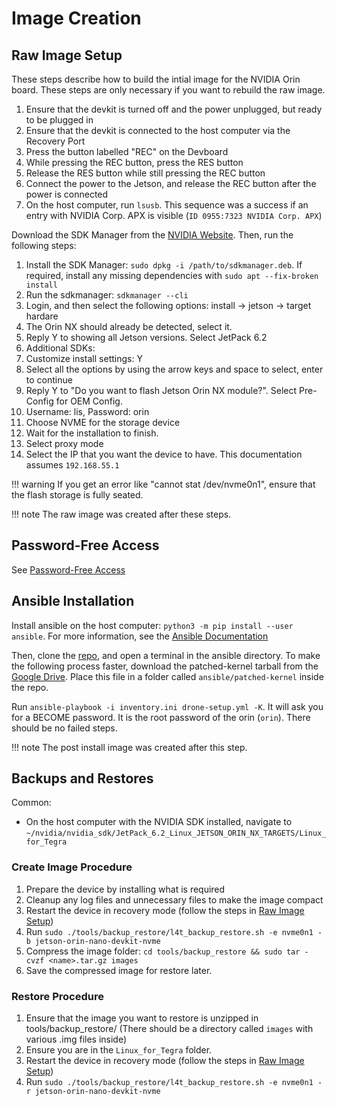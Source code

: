 # Image Creation

## Raw Image Setup 

These steps describe how to build the intial image for the NVIDIA Orin board. These steps are only necessary if you want to rebuild the raw image. 

1. Ensure that the devkit is turned off and the power unplugged, but ready to be plugged in
2. Ensure that the devkit is connected to the host computer via the Recovery Port
3. Press the button labelled "REC" on the Devboard
4. While pressing the REC button, press the RES button
5. Release the RES button while still pressing the REC button
6. Connect the power to the Jetson, and release the REC button after the power is connected
7. On the host computer, run `lsusb`. This sequence was a success if an entry with NVIDIA Corp. APX is visible (`ID 0955:7323 NVIDIA Corp. APX`)


Download the SDK Manager from the [NVIDIA Website](https://developer.nvidia.com/sdk-manager). Then, run the following steps: 

1. Install the SDK Manager: `sudo dpkg -i /path/to/sdkmanager.deb`. If required, install any missing dependencies with `sudo apt --fix-broken install`
2. Run the sdkmanager: `sdkmanager --cli`
3. Login, and then select the following options: install -> jetson -> target hardare
4. The Orin NX should already be detected, select it. 
5. Reply Y to showing all Jetson versions. Select JetPack 6.2
6. Additional SDKs: <!-- TODO: which ones? -->
7. Customize install settings: Y
8. Select all the options by using the arrow keys and space to select, enter to continue
9. Reply Y to "Do you want to flash Jetson Orin NX module?". Select Pre-Config for OEM Config. 
10. Username: lis, Password: orin
11. Choose NVME for the storage device
12. Wait for the installation to finish. 
13. Select proxy mode
14. Select the IP that you want the device to have. This documentation assumes `192.168.55.1`


!!! warning
    If you get an error like "cannot stat /dev/nvme0n1", ensure that the flash storage is fully seated.

!!! note
    The raw image was created after these steps.


## Password-Free Access

See [Password-Free Access](software-common-tasks.md#password-free-access)

## Ansible Installation 

Install ansible on the host computer: `python3 -m pip install --user ansible`. For more information, see the [Ansible Documentation](https://docs.ansible.com/ansible/latest/installation_guide/intro_installation.html#installing-and-upgrading-ansible-with-pip)

Then, clone the [repo](https://github.com/lis-epfl/onix-nxt), and open a terminal in the ansible directory. To make the following process faster, download the patched-kernel tarball from the [Google Drive](https://drive.google.com/drive/u/1/folders/1XL-hTVf6IsB96XvfQLSesLO4FHOVjW6y). Place this file in a folder called `ansible/patched-kernel` inside the repo. 

Run `ansible-playbook -i inventory.ini drone-setup.yml -K`. It will ask you for a BECOME password. It is the root password of the orin (`orin`). There should be no failed steps.

!!! note
    The post install image was created after this step. 


## Backups and Restores

Common: 

-  On the host computer with the NVIDIA SDK installed, navigate to `~/nvidia/nvidia_sdk/JetPack_6.2_Linux_JETSON_ORIN_NX_TARGETS/Linux_for_Tegra`
### Create Image Procedure

1. Prepare the device by installing what is required
2. Cleanup any log files and unnecessary files to make the image compact
3. Restart the device in recovery mode (follow the steps in [Raw Image Setup](#raw-image-setup))
5. Run `sudo ./tools/backup_restore/l4t_backup_restore.sh -e nvme0n1 -b jetson-orin-nano-devkit-nvme`
6. Compress the image folder: `cd tools/backup_restore && sudo tar -cvzf <name>.tar.gz images`
7. Save the compressed image for restore later. 

### Restore Procedure
1. Ensure that the image you want to restore is unzipped in tools/backup_restore/ (There should be a directory called `images` with various .img files inside)
2. Ensure you are in the `Linux_for_Tegra` folder. 
3. Restart the device in recovery mode (follow the steps in [Raw Image Setup](#raw-image-setup))
4. Run `sudo ./tools/backup_restore/l4t_backup_restore.sh -e nvme0n1 -r jetson-orin-nano-devkit-nvme`


